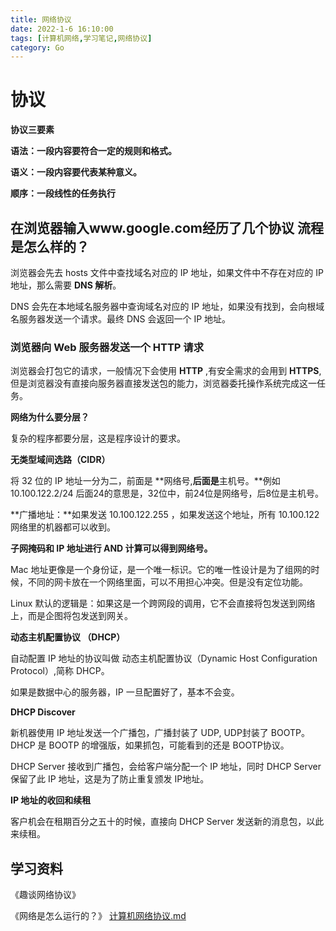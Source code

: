 ```yaml
---
title: 网络协议
date: 2022-1-6 16:10:00
tags: [计算机网络,学习笔记,网络协议]
category: Go
---
```


# 协议

**协议三要素**

**语法：一段内容要符合一定的规则和格式。**

**语义：一段内容要代表某种意义。**

**顺序：一段线性的任务执行**



## **在浏览器输入www.google.com经历了几个协议 流程是怎么样的？**

浏览器会先去 hosts 文件中查找域名对应的 IP 地址，如果文件中不存在对应的 IP 地址，那么需要 **DNS 解析**。

DNS 会先在本地域名服务器中查询域名对应的 IP 地址，如果没有找到，会向根域名服务器发送一个请求。最终 DNS 会返回一个 IP 地址。



### **浏览器向 Web 服务器发送一个 HTTP 请求**

浏览器会打包它的请求，一般情况下会使用 **HTTP** ,有安全需求的会用到 **HTTPS**, 但是浏览器没有直接向服务器直接发送包的能力，浏览器委托操作系统完成这一任务。



**网络为什么要分层？**

复杂的程序都要分层，这是程序设计的要求。

**无类型域间选路（CIDR）**

将 32 位的 IP 地址一分为二，前面是 **网络号,**后面是**主机号。**例如 10.100.122.2/24 后面24的意思是，32位中，前24位是网络号，后8位是主机号。

**广播地址：**如果发送 10.100.122.255 ，如果发送这个地址，所有 10.100.122 网络里的机器都可以收到。

**子网掩码和 IP 地址进行 AND 计算可以得到网络号。**



Mac 地址更像是一个身份证，是一个唯一标识。它的唯一性设计是为了组网的时候，不同的网卡放在一个网络里面，可以不用担心冲突。但是没有定位功能。

Linux 默认的逻辑是：如果这是一个跨网段的调用，它不会直接将包发送到网络上，而是企图将包发送到网关。



**动态主机配置协议 （DHCP）**

自动配置 IP 地址的协议叫做 动态主机配置协议（Dynamic Host Configuration Protocol）,简称 DHCP。

如果是数据中心的服务器，IP 一旦配置好了，基本不会变。



**DHCP Discover**

新机器使用 IP 地址发送一个广播包，广播封装了 UDP, UDP封装了 BOOTP。DHCP 是 BOOTP 的增强版，如果抓包，可能看到的还是 BOOTP协议。

DHCP Server 接收到广播包，会给客户端分配一个 IP 地址，同时 DHCP Server 保留了此 IP 地址，这是为了防止重复颁发 IP地址。



**IP 地址的收回和续租**

客户机会在租期百分之五十的时候，直接向 DHCP Server 发送新的消息包，以此来续租。









## 学习资料

《趣谈网络协议》

《网络是怎么运行的？》 [计算机网络协议.md](计算机网络协议.md) 